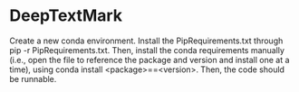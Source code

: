 # DeepTextMark
Create a new conda environment. Install the PipRequirements.txt through pip -r PipRequirements.txt. Then, install the conda requirements manually (i.e., open the file to reference the package and version and install one at a time), using conda install \<package>==\<version>. Then, the code should be runnable.
